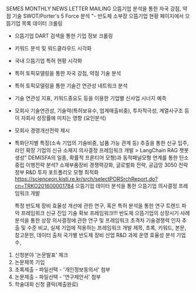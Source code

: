 SEMES MONTHLY NEWS LETTER MAILING
으뜸기업 분석을 통한 자국 강점, 약점 기술 SWOT/Porter's 5 Force 분석	"- 반도체 소부장 으뜸기업 현황 페이지에서 으뜸기업 목록 데이터 크롤링
- 으뜸기업 DART 검색을 통한 기업 정보 크롤링
- 키워드 분석 및 워드클라우드 시각화
- 국내 으뜸기업 특허 현황 시각화
- 특허 토픽모델링을 통한 자국 강점, 약점 기술 분석
- 특허 토픽모델링을 통한 기술간 연관성 네트워크 분석
- 기술 연관성 지표, 키워드중요도 등을 이용한 기업별 신사업 시너지 예측
- 모회사 기술연관성, 기술력(특허보유수, 업계매출비중), 투자적극성, 계열사구조 등이 자회사 성장률에 미치는 영향 (요인분석)
- 모회사 경영개선전략 제시
- 특화단지별 특징(소속 기업의 기술비중, 납품 가능 관계 등) 추출을 통한 신규 입주, 라인 확장 기업의 신규 소재지 의사결정 프레임워크 개발 > LangChain RAG 챗봇 생성"
	DEM(SFA의 일종, 확률적 프론티어 모형)과 동적패널모형 연계를 통한 탄소중립 이행전략 분석?
소재부품장비 경쟁력강화, 글로벌화 전략, 공급망 3050 전략	정부 R&D 투자 포트폴리오 모형 최적화
	https://scienceon.kisti.re.kr/srch/selectPORSrchReport.do?cn=TRKO201600001784
	으뜸기업 데이터 분석을 통한 으뜸기업 의사결정 프레임워크 개발
	
	특정 반도체 장비 효율성 개선에 관한 연구, 혹은 특허 분석을 통한 연구 트렌드 파악 프레임워크
신규 진입 기술 확보 프레임워크!!!	반도체 으뜸기업의 상장시기 사례 분석을 통한 상장 의사결정에 관한 연구 및 프레임워크
	초격차 기술경쟁력 인자 추출 및 수준 비교, 실제 기업에 적용하는 프레임워크 개발
제목, 초록, 키워드, 본문, 참고문헌, 데이터 출처	국가별 반도체 장비 산업 R&D 과제 운영 효율성 분석 기업수,
	
1. 신청분야 '논문발표' 체크	
2. 논문제목 기입	
3. 초록제출 - 파일선택 - '개인정보동의서' 첨부	
4. 논문제출 - 파일선택 - '연구제안서' 첨부	
5. 학술대회 신청 클릭(제출완료)	
